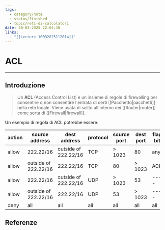 ```yaml
---
tags:
  - category/note
  - status/finished
  - topic/reti-di-calcolatori
date: 30-03-2025 22:04:30
links:
  - "[[Lecture 10032025112014]]"
---
```

# ACL
---
## Introduzione
> Un **ACL** (Access Control List) è un insieme di regole di firewalling per consentire o non consentire l'entrata di certi [[Pacchetto|pacchetti]] nella rete locale. Viene usata di solito all'interno dei [[Router|router]] come sorta di [[Firewall|firewall]].

Un esempio di regola di ACL potrebbe essere:

| action | source address    | dest address           | protocol | source port | dest port | flag bit |
|-------|------------------|----------------------|----------|-------------|----------|--------|
| allow  | 222.22/16        | outside of 222.22/16  | TCP      | > 1023      | 80        | any      |
| allow  | outside of 222.22/16 | 222.22/16         | TCP      | 80          | > 1023    | ACK      |
| allow  | 222.22/16        | outside of 222.22/16  | UDP      | > 1023      | 53        | ----     |
| allow  | outside of 222.22/16 | 222.22/16         | UDP      | 53          | > 1023    | ----     |
| deny   | all              | all                    | all      | all         | all       | all      |

## Referenze